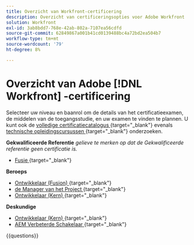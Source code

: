 ```yaml
---
title: Overzicht van Workfront-certificering
description: Overzicht van certificeringsopties voor Adobe Workfront
solution: Workfront
exl-id: 3ab8bdd7-768e-42ab-802a-7107ea56cdfd
source-git-commit: 62849867a001b41cd0139488bc4a72bd2ea504b7
workflow-type: tm+mt
source-wordcount: '79'
ht-degree: 8%

---
```


# Overzicht van Adobe [!DNL Workfront] -certificering

Selecteer uw niveau en baanrol om de details van het certificatieexamen, de middelen van de toegangsstudie, en uw examen te vinden te plannen. U kunt ook de [ volledige certificatiecatalogus ](https://certification.adobe.com/certifications){target="_blank"} evenals [ technische opleidingscursussen ](https://certification.adobe.com/courses/?/courses){target="_blank"} onderzoeken.

**Gekwalificeerde Referentie**
_gelieve te merken op dat de Gekwalificeerde referentie geen certificatie is._

* [ Fusie ](https://certification.adobe.com/certification/fusion-qualified-credential){target="_blank"} <!--AD2-E902-->

**Beroeps**

* [ Ontwikkelaar (Fusion) ](https://certification.adobe.com/certification/fusion-developer-professional){target="_blank"} <!--AD0-E902-->
* [ de Manager van het Project ](https://certification.adobe.com/certification/project-manager-professional){target="_blank"} <!--AD0-E903-->
* [ Ontwikkelaar (Kern) ](https://certification.adobe.com/certification/core-developer-professional){target="_blank"} <!--AD0-E908-->

**Deskundige**

* [ Ontwikkelaar (Kern) ](https://certification.adobe.com/certification/core-developer-expert){target="_blank"} <!--AD0-E907-->
* [ AEM Verbeterde Schakelaar ](https://certification.adobe.com/certification/experience-manager-enhanced-connector-expert){target="_blank"} <!--AD0-E906-->

{{questions}}

